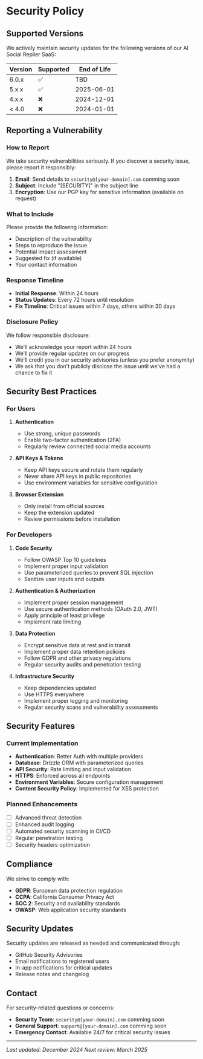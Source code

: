 # Security Policy

## Supported Versions

We actively maintain security updates for the following versions of our AI Social Replier SaaS:

| Version | Supported          | End of Life |
| ------- | ------------------ | ----------- |
| 6.0.x   | :white_check_mark: | TBD         |
| 5.x.x   | :white_check_mark: | 2025-06-01  |
| 4.x.x   | :x:                | 2024-12-01  |
| < 4.0   | :x:                | 2024-01-01  |

## Reporting a Vulnerability

### How to Report

We take security vulnerabilities seriously. If you discover a security issue, please report it responsibly:

1. **Email**: Send details to `security@[your-domain].com` comming soon
2. **Subject**: Include "[SECURITY]" in the subject line
3. **Encryption**: Use our PGP key for sensitive information (available on request)

### What to Include

Please provide the following information:
- Description of the vulnerability
- Steps to reproduce the issue
- Potential impact assessment
- Suggested fix (if available)
- Your contact information

### Response Timeline

- **Initial Response**: Within 24 hours
- **Status Updates**: Every 72 hours until resolution
- **Fix Timeline**: Critical issues within 7 days, others within 30 days

### Disclosure Policy

We follow responsible disclosure:
- We'll acknowledge your report within 24 hours
- We'll provide regular updates on our progress
- We'll credit you in our security advisories (unless you prefer anonymity)
- We ask that you don't publicly disclose the issue until we've had a chance to fix it

## Security Best Practices

### For Users

1. **Authentication**
   - Use strong, unique passwords
   - Enable two-factor authentication (2FA)
   - Regularly review connected social media accounts

2. **API Keys & Tokens**
   - Keep API keys secure and rotate them regularly
   - Never share API keys in public repositories
   - Use environment variables for sensitive configuration

3. **Browser Extension**
   - Only install from official sources
   - Keep the extension updated
   - Review permissions before installation

### For Developers

1. **Code Security**
   - Follow OWASP Top 10 guidelines
   - Implement proper input validation
   - Use parameterized queries to prevent SQL injection
   - Sanitize user inputs and outputs

2. **Authentication & Authorization**
   - Implement proper session management
   - Use secure authentication methods (OAuth 2.0, JWT)
   - Apply principle of least privilege
   - Implement rate limiting

3. **Data Protection**
   - Encrypt sensitive data at rest and in transit
   - Implement proper data retention policies
   - Follow GDPR and other privacy regulations
   - Regular security audits and penetration testing

4. **Infrastructure Security**
   - Keep dependencies updated
   - Use HTTPS everywhere
   - Implement proper logging and monitoring
   - Regular security scans and vulnerability assessments

## Security Features

### Current Implementation

- **Authentication**: Better Auth with multiple providers
- **Database**: Drizzle ORM with parameterized queries
- **API Security**: Rate limiting and input validation
- **HTTPS**: Enforced across all endpoints
- **Environment Variables**: Secure configuration management
- **Content Security Policy**: Implemented for XSS protection

### Planned Enhancements

- [ ] Advanced threat detection
- [ ] Enhanced audit logging
- [ ] Automated security scanning in CI/CD
- [ ] Regular penetration testing
- [ ] Security headers optimization

## Compliance

We strive to comply with:
- **GDPR**: European data protection regulation
- **CCPA**: California Consumer Privacy Act
- **SOC 2**: Security and availability standards
- **OWASP**: Web application security standards

## Security Updates

Security updates are released as needed and communicated through:
- GitHub Security Advisories
- Email notifications to registered users
- In-app notifications for critical updates
- Release notes and changelog

## Contact

For security-related questions or concerns:
- **Security Team**: `security@[your-domain].com` comming soon
- **General Support**: `support@[your-domain].com` comming soon
- **Emergency Contact**: Available 24/7 for critical security issues

---

*Last updated: December 2024*
*Next review: March 2025*
